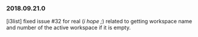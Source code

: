### 2018.09.21.0

[i3list]
fixed issue #32 for real (*i hope ;*) related to getting workspace name and number of the active workspace if it is empty.

